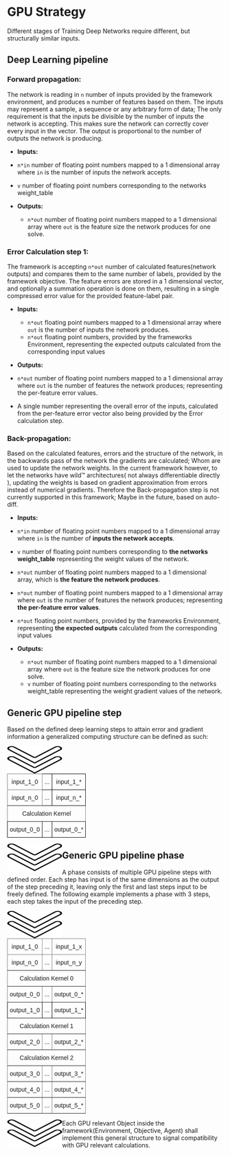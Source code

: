 # GPU Strategy


Different stages of Training Deep Networks require different, but structurally similar inputs.

## Deep Learning pipeline
### Forward propagation:
The network is reading in `n` number of inputs provided by the framework environment, and produces `m` number of features based on them. The inputs may represent  a sample, a sequence or any arbitrary form of data; The only requirement is that the inputs be divisible by the number of inputs the network is accepting. This makes sure the network can correctly cover every input in the vector. The output is proportional to the number of outputs the network is producing.

-  **Inputs:**
  - `n*in` number of floating point numbers mapped to a 1 dimensional array where `in` is the number of inputs the network accepts.
  - `v` number of floating point numbers corresponding to the networks weight_table

- **Outputs:**
  - `n*out` number of floating point numbers mapped to a 1 dimensional array where `out` is the feature size the network produces for one solve.

### Error Calculation step 1:
The framework is accepting `n*out` number of calculated features(network outputs) and compares them to the same number of labels, provided by the framework objective. The feature errors are stored in a 1 dimensional vector, and optionally a summation operation is done on them, resulting in a single compressed error value for the provided feature-label pair.

- **Inputs:**
  - `n*out` floating point numbers mapped to a 1 dimensional array where `out` is the number of inputs the network produces.
  - `n*out` floating point numbers, provided by the frameworks Environment, representing the expected outputs calculated from the corresponding input values

-  **Outputs:**
  - `n*out` number of floating point numbers mapped to a 1 dimensional array where `out` is the number of features the network produces; representing the per-feature error values.
  - A single number representing the overall error of the inputs, calculated from the per-feature error vector also being provided by the Error calculation step.

### Back-propagation:
Based on the calculated features, errors and the structure of the network, in the backwards pass of the network the gradients are calculated; Whom are used to update the network weights. In the current framework however, to let the networks have wild:tm: architectures( not always differentiable directly ), updating the weights is based on gradient approximation from errors instead of numerical gradients. Therefore the Back-propagation step is not currently supported in this framework; Maybe in the future, based on auto-diff.

-  **Inputs:**
  - `n*in` number of floating point numbers mapped to a 1 dimensional array where `in` is the number of **inputs the network accepts**.
  - `v` number of floating point numbers corresponding to **the networks weight_table** representing the weight values of the network.
  - `n*out` number of floating point numbers mapped to a 1 dimensional array, which is **the feature the network produces**.
  - `n*out` number of floating point numbers mapped to a 1 dimensional array where `out` is the number of features the network produces; representing **the per-feature error values**.
  - `n*out` floating point numbers, provided by the frameworks Environment, representing **the expected outputs** calculated from the corresponding input values


- **Outputs:**
  - `n*out` number of floating point numbers mapped to a 1 dimensional array where `out` is the feature size the network produces for one solve.
  - `v` number of floating point numbers corresponding to the networks weight_table representing the weight gradient values of the network.

## Generic GPU pipeline step
Based on the defined deep learning steps to attain error and gradient information a generalized computing structure can be defined as such:

<img align="left" src="../res/flow_arrow_down.png">
<style type="text/css">
.tg  {border-collapse:collapse;border-spacing:0;}
.tg td{border-color:black;border-style:solid;border-width:1px;font-family:Arial, sans-serif;font-size:14px;
  overflow:hidden;padding:10px 5px;word-break:normal;}
.tg th{border-color:black;border-style:solid;border-width:1px;font-family:Arial, sans-serif;font-size:14px;
  font-weight:normal;overflow:hidden;padding:10px 5px;word-break:normal;}
.tg .tg-baqh{text-align:center;vertical-align:top}
.tg .tg-c3ow{border-color:inherit;text-align:center;vertical-align:top}
</style>
<table class="tg">
<thead>
  <tr>
    <th class="tg-c3ow">input_1_0</th>
    <th class="tg-baqh">...</th>
    <th class="tg-baqh">input_1_*</th>
  </tr>
</thead>
<tbody>
  <tr>
    <td class="tg-c3ow">input_n_0</td>
    <td class="tg-baqh">...</td>
    <td class="tg-baqh">input_n_*</td>
  </tr>
  <tr>
    <td class="tg-c3ow" colspan="3">Calculation Kernel</td>
  </tr>
  <tr>
    <td class="tg-baqh">output_0_0</td>
    <td class="tg-baqh">...</td>
    <td class="tg-baqh">output_0_*</td>
  </tr>
</tbody>
</table>
<img align="left" src="../res/flow_arrow_down.png">

## Generic GPU pipeline phase

A phase consists of multiple GPU pipeline steps with defined order. Each step has input is of the same dimensions as the output of the step preceding it, leaving only the first and last steps input to be freely defined. The following example implements a phase with 3 steps, each step takes the input of the preceding step.

<img align="left" src="../res/flow_arrow_down.png">
<style type="text/css">
.tg  {border-collapse:collapse;border-spacing:0;}
.tg td{border-color:black;border-style:solid;border-width:1px;font-family:Arial, sans-serif;font-size:14px;
  overflow:hidden;padding:10px 5px;word-break:normal;}
.tg th{border-color:black;border-style:solid;border-width:1px;font-family:Arial, sans-serif;font-size:14px;
  font-weight:normal;overflow:hidden;padding:10px 5px;word-break:normal;}
.tg .tg-baqh{text-align:center;vertical-align:top}
.tg .tg-c3ow{border-color:inherit;text-align:center;vertical-align:top}
.tg .tg-0pky{border-color:inherit;text-align:left;vertical-align:top}
</style>
<table class="tg">
<thead>
  <tr>
    <th class="tg-c3ow">input_1_0</th>
    <th class="tg-c3ow">...</th>
    <th class="tg-c3ow">input_1_x</th>
  </tr>
</thead>
<tbody>
  <tr>
    <td class="tg-c3ow">input_n_0</td>
    <td class="tg-c3ow">...</td>
    <td class="tg-c3ow">input_n_y</td>
  </tr>
  <tr>
    <td class="tg-c3ow" colspan="3">Calculation Kernel 0</td>
  </tr>
  <tr>
    <td class="tg-c3ow">output_0_0</td>
    <td class="tg-c3ow">...</td>
    <td class="tg-c3ow">output_0_*</td>
  </tr>
  <tr>
    <td class="tg-baqh">output_1_0</td>
    <td class="tg-baqh">...</td>
    <td class="tg-baqh">output_1_*</td>
  </tr>
  <tr>
    <td class="tg-c3ow" colspan=3>Calculation Kernel 1</td>
  </tr>
  <tr>
    <td class="tg-c3ow">output_2_0</td>
    <td class="tg-c3ow">...</td>
    <td class="tg-c3ow">output_2_*</td>
  </tr>
  <tr>
    <td class="tg-c3ow" colspan="3">Calculation Kernel 2</td>
  </tr>
  <tr>
    <td class="tg-c3ow">output_3_0</td>
    <td class="tg-c3ow">...</td>
    <td class="tg-c3ow">output_3_*</td>
  </tr>
  <tr>
    <td class="tg-c3ow">output_4_0</td>
    <td class="tg-c3ow">...</td>
    <td class="tg-c3ow">output_4_*</td>
  </tr>
  <tr>
    <td class="tg-c3ow">output_5_0</td>
    <td class="tg-c3ow">...</td>
    <td class="tg-c3ow">output_5_*</td>
  </tr>
</tbody>
</table>
<img align="left" src="../res/flow_arrow_down.png">

Each GPU relevant Object inside the framework(Environment, Objective, Agent) shall implement this general structure to signal compatibility with GPU relevant calculations.
